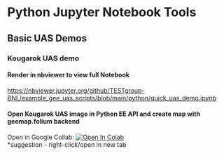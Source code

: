 # Python Jupyter Notebook Tools <br>

## Basic UAS Demos <br>

### Kougarok UAS demo

#### Render in nbviewer to view full Notebook
https://nbviewer.jupyter.org/github/TESTgroup-BNL/example_gee_uas_scripts/blob/main/python/quick_uas_demo.ipynb
<br>
#### Open Kougarok UAS image in Python EE API and create map with geemap.folium backend <br>
Open in Google Collab: [![Open In Colab](https://colab.research.google.com/assets/colab-badge.svg)](https://colab.research.google.com/github/TESTgroup-BNL/example_gee_uas_scripts/blob/main/python/quick_uas_demo.ipynb) <br>
*suggestion - right-click/open in new tab
<br>
